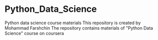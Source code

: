 # Python_Data_Science
Python data science course materials
This repository is created by Mohammad Farshchin
The repository contains materials of "Python Data Science" course on coursera
